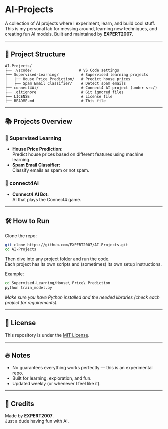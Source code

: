 # **AI-Projects**

A collection of AI projects where I experiment, learn, and build cool stuff.  
This is my personal lab for messing around, learning new techniques, and creating fun AI models. Built and maintained by **EXPERT2007**.

---

## **📂 Project Structure**

```
AI-Projects/
├── .vscode/                     # VS Code settings
├── Supervised-Learning/          # Supervised learning projects
│   ├── House Price Prediction/   # Predict house prices
│   ├── Spam Email Classifier/    # Detect spam emails
├── connect4Ai/                   # Connect4 AI project (under src/)
├── .gitignore                    # Git ignored files
├── LICENSE                       # License file
├── README.md                     # This file
```

---

## **📚 Projects Overview**

### 🔹 Supervised Learning
- **House Price Prediction:**  
  Predict house prices based on different features using machine learning.
- **Spam Email Classifier:**  
  Classify emails as spam or not spam.

### 🔹 connect4Ai
- **Connect4 AI Bot:**  
  AI that plays the Connect4 game.

---

## **🛠️ How to Run**

Clone the repo:

```bash
git clone https://github.com/EXPERT2007/AI-Projects.git
cd AI-Projects
```

Then dive into any project folder and run the code.  
Each project has its own scripts and (sometimes) its own setup instructions.

Example:

```bash
cd Supervised-Learning/House\ Price\ Prediction
python train_model.py
```

*Make sure you have Python installed and the needed libraries (check each project for requirements).*

---

## **📜 License**

This repository is under the [MIT License](./LICENSE).

---

## **🔥 Notes**

- No guarantees everything works perfectly — this is an experimental repo.
- Built for learning, exploration, and fun.
- Updated weekly (or whenever I feel like it).

---

## **🙌 Credits**

Made by **EXPERT2007**.  
Just a dude having fun with AI.
